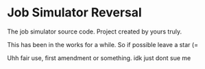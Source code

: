 # Job Simulator Reversal
The job simulator source code. Project created by yours truly.

This has been in the works for a while. So if possible leave a star (=

Uhh fair use, first amendment or something. idk just dont sue me
